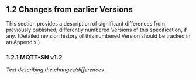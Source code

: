 <!-- transformation-note: left upstream numbering of headings for verification -->
## 1.2 Changes from earlier Versions

This section provides a description of significant differences from previously published, differently numbered Versions
of this specification, if any. (Detailed revision history of this numbered Version should be tracked in an Appendix.)

<!-- transformation-note: left upstream numbering of headings for verification -->
### 1.2.1 MQTT-SN v1.2

_Text describing the changes/differences_
